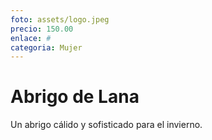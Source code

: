 ```yaml
---
foto: assets/logo.jpeg
precio: 150.00
enlace: #
categoria: Mujer
---
```

# Abrigo de Lana

Un abrigo cálido y sofisticado para el invierno.
